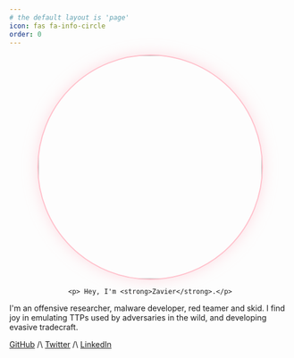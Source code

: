 ```yaml
---
# the default layout is 'page'
icon: fas fa-info-circle
order: 0
---
```


<div style="text-align: center;">
    <img src="https://pbs.twimg.com/profile_images/1753312460453613568/qj-V6HD__400x400.jpg" style="border-radius: 50%; border: 2px solid #FFC0CB; box-shadow: 0 0 25px 0 rgba(255, 192, 203, 0.5); width: 400px; height: 400px;">

    <p> Hey, I'm <strong>Zavier</strong>.</p>
</div>

I'm an offensive researcher, malware developer, red teamer and skid. I find joy in emulating TTPs used by adversaries in the wild, and developing evasive tradecraft.

[GitHub](https://github.com/gatariee) /\ [Twitter](https://twitter.com/gatariee) /\ [LinkedIn](https://twitter.com/gatariee)
